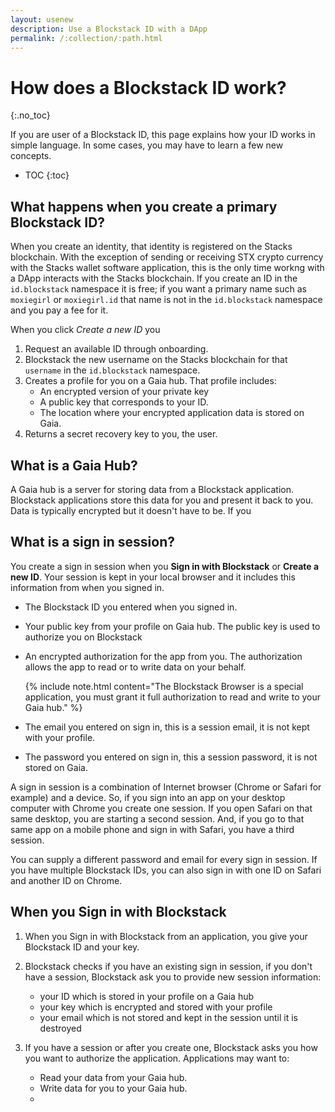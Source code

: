 ```yaml
---
layout: usenew
description: Use a Blockstack ID with a DApp
permalink: /:collection/:path.html
---
```

# How does a Blockstack ID work?
{:.no_toc}

If you are user of a Blockstack ID, this page explains how your ID works in simple language. In some cases, you may have to learn a few new concepts.  

* TOC
{:toc}

## What happens when you create a primary Blockstack ID?

When you create an identity, that identity is registered on the Stacks blockchain. With the exception of sending or receiving STX crypto currency with the Stacks wallet software application, this is the only time workng with a DApp interacts with the Stacks blockchain. If you create an ID in the `id.blockstack` namespace it is free; if you want a primary name such as  `moxiegirl` or `moxiegirl.id` that name is not in the `id.blockstack` namespace and you pay a fee for it.

When you click *Create a new ID* you 

1. Request an available ID through onboarding.
2. Blockstack the new username on the Stacks blockchain for that `username` in the `id.blockstack` namespace.
3. Creates a profile for you on a Gaia hub. That profile includes:
   * An encrypted version of your private key
   * A public key that corresponds to your ID.
   * The location where your encrypted application data is stored on Gaia.
4. Returns a secret recovery key to you, the user.

## What is a Gaia Hub?

A Gaia hub is a server for storing data from a Blockstack application. Blockstack applications store this data for you and present it back to you. Data is typically encrypted but it doesn't have to be. If you 

## What is a sign in session?

You create a sign in session when you **Sign in with Blockstack** or **Create a new ID**. Your session is kept in your local browser and it includes this information from when you signed in.

* The Blockstack ID you entered when you signed in.
* Your public key from your profile on Gaia hub. The public key is used to authorize you on Blockstack 
* An encrypted authorization for the app from you. The authorization allows the app to read or to write data on your behalf. 

    {% include note.html content="The Blockstack Browser is a special application, you must grant it full authorization to read and write to your Gaia hub." %}

* The email you entered on sign in, this is a session email, it is not kept with your profile. 
* The password you entered on sign in, this a session password, it is not stored on Gaia.
  
A sign in session is a combination of Internet browser (Chrome or Safari for example) and a device. So, if you sign into an app on your desktop computer with Chrome you create one session. If you open Safari on that same desktop, you are starting a second session. And, if you go to that same app on a mobile phone and sign in with Safari, you have a third session. 

You can supply a different password and email for every sign in session. If you have multiple Blockstack IDs, you can also sign in with one ID on Safari and another ID on Chrome. 

## When you Sign in with Blockstack

1. When you Sign in with Blockstack from an application, you give your Blockstack ID and your key.
2. Blockstack checks if you have an existing sign in session, if you don't have a session, Blockstack ask you to provide new session information:

    * your ID which is stored in your profile on a Gaia hub
    * your key which is encrypted and stored with your profile
    * your email which is not stored and kept in the session until it is destroyed

3. If you have a session or after you create one, Blockstack asks you how you want to authorize the application. Applications may want to:

    * Read your data from your Gaia hub.
    * Write data for you to your Gaia hub.
    * 